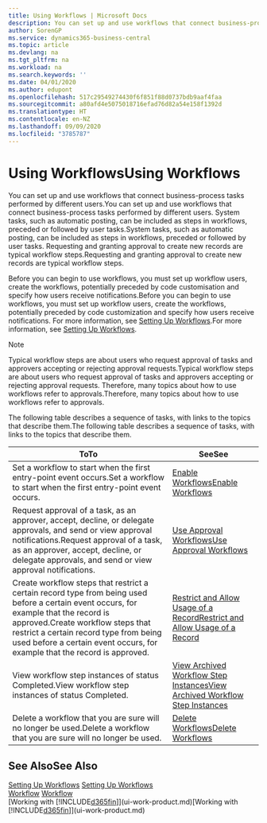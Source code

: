 ```yaml
---
title: Using Workflows | Microsoft Docs
description: You can set up and use workflows that connect business-process tasks performed by different users. System tasks, such as automatic posting, can be included as steps in workflows, preceded or followed by user tasks. Requesting and granting approval to create new records are typical workflow steps.
author: SorenGP
ms.service: dynamics365-business-central
ms.topic: article
ms.devlang: na
ms.tgt_pltfrm: na
ms.workload: na
ms.search.keywords: ''
ms.date: 04/01/2020
ms.author: edupont
ms.openlocfilehash: 517c29549274430f6f851f88d0737bdb9aaf4faa
ms.sourcegitcommit: a80afd4e5075018716efad76d82a54e158f1392d
ms.translationtype: HT
ms.contentlocale: en-NZ
ms.lasthandoff: 09/09/2020
ms.locfileid: "3785787"
---
```

# <a name="using-workflows"></a><span data-ttu-id="0c565-105">Using Workflows</span><span class="sxs-lookup"><span data-stu-id="0c565-105">Using Workflows</span></span>
<span data-ttu-id="0c565-106">You can set up and use workflows that connect business-process tasks performed by different users.</span><span class="sxs-lookup"><span data-stu-id="0c565-106">You can set up and use workflows that connect business-process tasks performed by different users.</span></span> <span data-ttu-id="0c565-107">System tasks, such as automatic posting, can be included as steps in workflows, preceded or followed by user tasks.</span><span class="sxs-lookup"><span data-stu-id="0c565-107">System tasks, such as automatic posting, can be included as steps in workflows, preceded or followed by user tasks.</span></span> <span data-ttu-id="0c565-108">Requesting and granting approval to create new records are typical workflow steps.</span><span class="sxs-lookup"><span data-stu-id="0c565-108">Requesting and granting approval to create new records are typical workflow steps.</span></span>  

 <span data-ttu-id="0c565-109">Before you can begin to use workflows, you must set up workflow users, create the workflows, potentially preceded by code customisation and specify how users receive notifications.</span><span class="sxs-lookup"><span data-stu-id="0c565-109">Before you can begin to use workflows, you must set up workflow users, create the workflows, potentially preceded by code customization and specify how users receive notifications.</span></span> <span data-ttu-id="0c565-110">For more information, see [Setting Up Workflows](across-set-up-workflows.md).</span><span class="sxs-lookup"><span data-stu-id="0c565-110">For more information, see [Setting Up Workflows](across-set-up-workflows.md).</span></span>  

> [!NOTE]  
>  <span data-ttu-id="0c565-111">Typical workflow steps are about users who request approval of tasks and approvers accepting or rejecting approval requests.</span><span class="sxs-lookup"><span data-stu-id="0c565-111">Typical workflow steps are about users who request approval of tasks and approvers accepting or rejecting approval requests.</span></span> <span data-ttu-id="0c565-112">Therefore, many topics about how to use workflows refer to approvals.</span><span class="sxs-lookup"><span data-stu-id="0c565-112">Therefore, many topics about how to use workflows refer to approvals.</span></span>  

 <span data-ttu-id="0c565-113">The following table describes a sequence of tasks, with links to the topics that describe them.</span><span class="sxs-lookup"><span data-stu-id="0c565-113">The following table describes a sequence of tasks, with links to the topics that describe them.</span></span>  

|<span data-ttu-id="0c565-114">**To**</span><span class="sxs-lookup"><span data-stu-id="0c565-114">**To**</span></span>|<span data-ttu-id="0c565-115">**See**</span><span class="sxs-lookup"><span data-stu-id="0c565-115">**See**</span></span>|  
|------------|-------------|  
|<span data-ttu-id="0c565-116">Set a workflow to start when the first entry-point event occurs.</span><span class="sxs-lookup"><span data-stu-id="0c565-116">Set a workflow to start when the first entry-point event occurs.</span></span>|[<span data-ttu-id="0c565-117">Enable Workflows</span><span class="sxs-lookup"><span data-stu-id="0c565-117">Enable Workflows</span></span>](across-how-to-enable-workflows.md)|  
|<span data-ttu-id="0c565-118">Request approval of a task, as an approver, accept, decline, or delegate approvals, and send or view approval notifications.</span><span class="sxs-lookup"><span data-stu-id="0c565-118">Request approval of a task, as an approver, accept, decline, or delegate approvals, and send or view approval notifications.</span></span>|[<span data-ttu-id="0c565-119">Use Approval Workflows</span><span class="sxs-lookup"><span data-stu-id="0c565-119">Use Approval Workflows</span></span>](across-how-use-approval-workflows.md)|  
|<span data-ttu-id="0c565-120">Create workflow steps that restrict a certain record type from being used before a certain event occurs, for example that the record is approved.</span><span class="sxs-lookup"><span data-stu-id="0c565-120">Create workflow steps that restrict a certain record type from being used before a certain event occurs, for example that the record is approved.</span></span>|[<span data-ttu-id="0c565-121">Restrict and Allow Usage of a Record</span><span class="sxs-lookup"><span data-stu-id="0c565-121">Restrict and Allow Usage of a Record</span></span>](across-how-to-restrict-and-allow-usage-of-a-record.md)|  
|<span data-ttu-id="0c565-122">View workflow step instances of status Completed.</span><span class="sxs-lookup"><span data-stu-id="0c565-122">View workflow step instances of status Completed.</span></span>|[<span data-ttu-id="0c565-123">View Archived Workflow Step Instances</span><span class="sxs-lookup"><span data-stu-id="0c565-123">View Archived Workflow Step Instances</span></span>](across-how-to-view-archived-workflow-step-instances.md)|  
|<span data-ttu-id="0c565-124">Delete a workflow that you are sure will no longer be used.</span><span class="sxs-lookup"><span data-stu-id="0c565-124">Delete a workflow that you are sure will no longer be used.</span></span>|[<span data-ttu-id="0c565-125">Delete Workflows</span><span class="sxs-lookup"><span data-stu-id="0c565-125">Delete Workflows</span></span>](across-how-to-delete-workflows.md)|  

## <a name="see-also"></a><span data-ttu-id="0c565-126">See Also</span><span class="sxs-lookup"><span data-stu-id="0c565-126">See Also</span></span>  
<span data-ttu-id="0c565-127">[Setting Up Workflows](across-set-up-workflows.md) </span><span class="sxs-lookup"><span data-stu-id="0c565-127">[Setting Up Workflows](across-set-up-workflows.md) </span></span>  
<span data-ttu-id="0c565-128">[Workflow](across-workflow.md) </span><span class="sxs-lookup"><span data-stu-id="0c565-128">[Workflow](across-workflow.md) </span></span>  
<span data-ttu-id="0c565-129">[Working with [!INCLUDE[d365fin](includes/d365fin_md.md)]](ui-work-product.md)</span><span class="sxs-lookup"><span data-stu-id="0c565-129">[Working with [!INCLUDE[d365fin](includes/d365fin_md.md)]](ui-work-product.md)</span></span>
